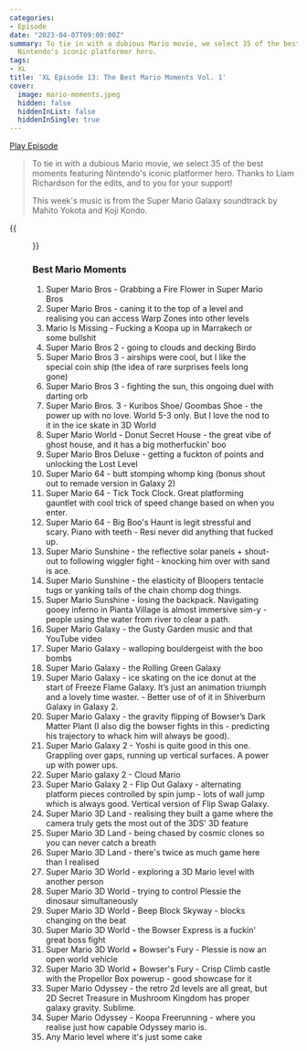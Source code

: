 ```yaml
---
categories:
- Episode
date: "2023-04-07T09:00:00Z"
summary: To tie in with a dubious Mario movie, we select 35 of the best moments featuring
  Nintendo's iconic platformer hero.
tags:
- XL
title: 'XL Episode 13: The Best Mario Moments Vol. 1'
cover: 
  image: mario-moments.jpeg
  hidden: false
  hiddenInList: false
  hiddenInSingle: true
---
```


[Play Episode](https://www.patreon.com/posts/episode-13-best-81141111)
> To tie in with a dubious Mario movie, we select 35 of the best moments featuring Nintendo's iconic platformer hero. Thanks to Liam Richardson for the edits, and to you for your support!
>
> This week's music is from the Super Mario Galaxy soundtrack by Mahito Yokota and Koji Kondo.

{{<figure 
    src="mario-moments.jpeg" 
    caption="Image credit: Naeslyn" 
    alt="Mario Moments">}}

### Best Mario Moments

1. Super Mario Bros - Grabbing a Fire Flower in Super Mario Bros
2. Super Mario Bros - caning it to the top of a level and realising you can access Warp Zones into other levels
3. Mario Is Missing - Fucking a Koopa up in Marrakech or some bullshit
4. Super Mario Bros 2 - going to clouds and decking Birdo
5. Super Mario Bros 3 - airships were cool, but I like the special coin ship (the idea of rare surprises feels long gone) 
6. Super Mario Bros 3 - fighting the sun, this ongoing duel with darting orb
7. Super Mario Bros. 3 - Kuribos Shoe/ Goombas Shoe - the power up with no love. World 5-3 only. But I love the nod to it in the ice skate in 3D World
8. Super Mario World - Donut Secret House - the great vibe of ghost house, and it has a big motherfuckin' boo
9. Super Mario Bros Deluxe - getting a fuckton of points and unlocking the Lost Level
10. Super Mario 64 - butt stomping whomp king (bonus shout out to remade version in Galaxy 2)
11. Super Mario 64 - Tick Tock Clock. Great platforming gauntlet with cool trick of speed change based on when you enter.
12. Super Mario 64 - Big Boo's Haunt is legit stressful and scary. Piano with teeth - Resi never did anything that fucked up.
13. Super Mario Sunshine - the reflective solar panels + shout-out to following wiggler fight - knocking him over with sand is ace.
14. Super Mario Sunshine - the elasticity of Bloopers tentacle tugs or yanking tails of the chain chomp dog things.
15. Super Mario Sunshine - losing the backpack. Navigating gooey inferno in Pianta Village is almost immersive sim-y - people using the water from river to clear a path.
16. Super Mario Galaxy - the Gusty Garden music and that YouTube video
17. Super Mario Galaxy - walloping bouldergeist with the boo bombs
18. Super Mario Galaxy - the Rolling Green Galaxy
19. Super Mario Galaxy - ice skating on the ice donut at the start of Freeze Flame Galaxy. It’s just an animation triumph and a lovely time waster. - Better use of of it in Shiverburn Galaxy in Galaxy 2.
20. Super Mario Galaxy - the gravity flipping of Bowser’s Dark Matter Plant (I also dig the bowser fights in this - predicting his trajectory to whack him will always be good).
21. Super Mario Galaxy 2 - Yoshi is quite good in this one. Grappling over gaps, running up vertical surfaces. A power up with power ups.
22. Super Mario galaxy 2 - Cloud Mario
23. Super Mario Galaxy 2 - Flip Out Galaxy - alternating platform pieces controlled by spin jump - lots of wall jump which is always good. Vertical version of Flip Swap Galaxy.
24. Super Mario 3D Land - realising they built a game where the camera truly gets the most out of the 3DS' 3D feature
25. Super Mario 3D Land - being chased by cosmic clones so you can never catch a breath
26. Super Mario 3D Land - there's twice as much game here than I realised
27. Super Mario 3D World - exploring a 3D Mario level with another person
28. Super Mario 3D World - trying to control Plessie the dinosaur simultaneously
29. Super Mario 3D World - Beep Block Skyway - blocks changing on the beat
30. Super Mario 3D World - the Bowser Express is a fuckin' great boss fight
31. Super Mario 3D World + Bowser's Fury - Plessie is now an open world vehicle
32. Super Mario 3D World + Bowser's Fury - Crisp Climb castle with the Propellor Box powerup - good showcase for it
33. Super Mario Odyssey - the retro 2d levels are all great, but 2D Secret Treasure in Mushroom Kingdom has proper galaxy gravity. Sublime.
34. Super Mario Odyssey - Koopa Freerunning - where you realise just how capable Odyssey mario is.
35. Any Mario level where it's just some cake